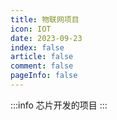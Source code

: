 ```yaml
---
title: 物联网项目
icon: IOT
date: 2023-09-23
index: false
article: false
comment: false
pageInfo: false
---
```


:::info
芯片开发的项目
:::

<AutoCatalog />